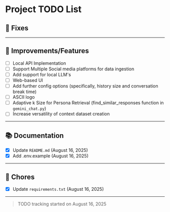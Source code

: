 # Project TODO List

## 🐞 Fixes

---

## 🔧 Improvements/Features
- [ ] Local API Implementation
- [ ] Support Multiple Social media platforms for data ingestion 
- [ ] Add support for local LLM's
- [ ] Web-based UI 
- [ ] Add further config options (specifically, history size and conversation break time)
- [ ] ASCII logo
- [ ] Adaptive k Size for Persona Retrieval (find_similar_responses function in `gemini_chat.py`)
- [ ]  Increase versatility of context dataset creation

---

## 📚 Documentation
- [x] Update `README.md` (August 16, 2025)
- [x] Add .env.example (August 16, 2025)

---

## 🧹 Chores
- [x] Update `requirements.txt` (August 16, 2025)

---

> TODO tracking started on August 16, 2025